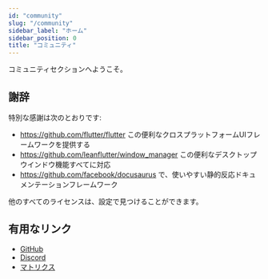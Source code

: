 ```yaml
---
id: "community"
slug: "/community"
sidebar_label: "ホーム"
sidebar_position: 0
title: "コミュニティ"
---
```


コミュニティセクションへようこそ。

## 謝辞

特別な感謝は次のとおりです:

* <https://github.com/flutter/flutter> この便利なクロスプラットフォームUIフレームワークを提供する
* <https://github.com/leanflutter/window_manager> この便利なデスクトップウインドウ機能すべてに対応
* <https://github.com/facebook/docusaurus> で、使いやすい静的反応ドキュメンテーションフレームワーク

他のすべてのライセンスは、設定で見つけることができます。

## 有用なリンク

* [GitHub](https://github.com/LinwoodDev/Butterfly)
* [Discord](https://go.linwood.dev/discord)
* [マトリクス](https://go.linwood.dev/matrix)
